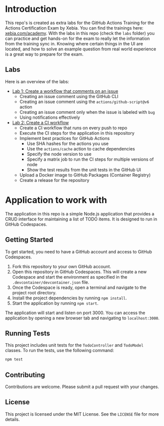# Introduction
This repo's is created as extra labs for the GitHub Actions Training for the Actions Certification Exam by Xebia. You can find the trainings here: [xebia.com/academy](https://xebia.com/academy/en/discipline/github/). With the labs in this repo (check the `labs` folder) you can practice and get hands-on for the exam to really let the information from the training sync in. Knowing where certain things in the UI are located, and how to solve an example question from real world experience is a great way to prepare for the exam.

## Labs
Here is an overview of the labs:
- [Lab 1: Create a workflow that comments on an issue](labs/Lab01-Create-an-issue.md)
  - Creating an issue comment using the GitHub CLI
  - Creating an issue comment using the `actions/github-script@v6` action
  - Creating an issue comment only when the issue is labeled with `bug`
  - Using notifications effectively
- [Lab 2: Create a CI workflow](labs/Lab02-CI-workflow.md)
  - Create a CI workflow that runs on every push to repo
  - Execute the CI steps for the application in this repository
  - Implement best practices for GitHub Actions
    - Use SHA hashes for the actions you use
    - Use the `actions/cache` action to cache dependencies
    - Specify the node version to use
    - Specify a matrix job to run the CI steps for multiple versions of node
    - Show the test results from the unit tests in the GitHub UI
  - Upload a Docker image to GitHub Packages (Container Registry)
  - Create a release for the repository 

# Application to work with
The application in this repo is a simple Node.js application that provides a CRUD interface for maintaining a list of TODO items. It is designed to run in GitHub Codespaces.

## Getting Started

To get started, you need to have a GitHub account and access to GitHub Codespaces.

1. Fork this repository to your own GitHub account.
2. Open this repository in GitHub Codespaces. This will create a new Codespace and start the environment as specified in the `.devcontainer/devcontainer.json` file.
3. Once the Codespace is ready, open a terminal and navigate to the project root directory.
4. Install the project dependencies by running `npm install`.
5. Start the application by running `npm start`.

The application will start and listen on port 3000. You can access the application by opening a new browser tab and navigating to `localhost:3000`.

## Running Tests

This project includes unit tests for the `TodoController` and `TodoModel` classes. To run the tests, use the following command:

```bash
npm test
```

## Contributing

Contributions are welcome. Please submit a pull request with your changes.

## License

This project is licensed under the MIT License. See the `LICENSE` file for more details.